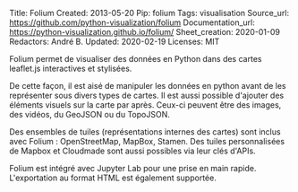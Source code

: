 Title: Folium
Created: 2013-05-20
Pip: folium
Tags: visualisation
Source_url: https://github.com/python-visualization/folium
Documentation_url: https://python-visualization.github.io/folium/
Sheet_creation: 2020-01-09
Redactors: André B.
Updated: 2020-02-19
Licenses: MIT



Folium permet de visualiser des données en Python dans des cartes leaflet.js interactives et stylisées.

De cette façon, il est aisé de manipuler les données en python avant de les représenter sous divers types de cartes. Il est aussi possible d'ajouter des éléments visuels sur la carte par après. Ceux-ci peuvent être des images, des vidéos, du GeoJSON ou du TopoJSON.

Des ensembles de tuiles (représentations internes des cartes) sont inclus avec Folium : OpenStreetMap, MapBox, Stamen. Des tuiles personnalisées de Mapbox et Cloudmade sont aussi possibles via leur clés d'APIs.

Folium est intégré avec Jupyter Lab pour une prise en main rapide. L'exportation au format HTML est également supportée.
